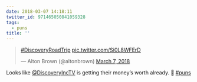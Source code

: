 ```yaml
---
date: 2018-03-07 14:18:11
twitter_id: 971465050841059328
tags:
  - puns
title: ''
---
```


<blockquote class="twitter-tweet"><p lang="und" dir="ltr"><a href="https://twitter.com/hashtag/DiscoveryRoadTrip?src=hash&amp;ref_src=twsrc%5Etfw">#DiscoveryRoadTrip</a> <a href="https://t.co/Si0L8WFErD">pic.twitter.com/Si0L8WFErD</a></p>&mdash; Alton Brown (@altonbrown) <a href="https://twitter.com/altonbrown/status/971462495985684486?ref_src=twsrc%5Etfw">March 7, 2018</a></blockquote>
<script async src="https://platform.twitter.com/widgets.js" charset="utf-8"></script>

Looks like [@DiscoveryIncTV](https://twitter.com/DiscoveryIncTV) is getting their money’s worth already. 🤣 [#puns](https://twitter.com/hashtag/puns)
